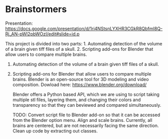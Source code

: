 # Brainstormers
Presentation: https://docs.google.com/presentation/d/1ri4NStsnLYXHR3CGkR8QbfmI8Q-Rj_AN-pWI2pbWOzI/edit#slide=id.p

This project is divided into two parts: 
	1. Automating detection of the volume of a brain given tiff files of a skull.
	2. Scripting add-ons for Blender that allow users to compare multiple brains.

1. Automating detection of the volume of a brain given tiff files of a skull.

2. Scripting add-ons for Blender that allow users to compare multiple brains.
	Blender is an open-source tool for 3D modeling and video composition.  Dowload here: https://www.blender.org/download/

	Blender offers a Python based API, which we are using to script taking multiple stl files, layering them, and changing their colors and transparency so that they can beviewed and compared simultaneously.

	TODO:
		Convert script file to Blender add-on so that it can be accessed from the Blender option menu.
		Align and scale brains.  Currently, all brains are centered, but are not necessarily facing the same direction.
		Clean up code by extracting out classes.

